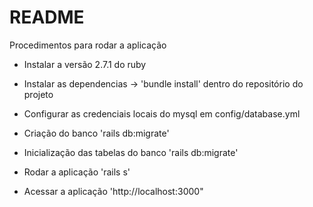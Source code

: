 # README

Procedimentos para rodar a aplicação

- Instalar a versão 2.7.1 do ruby

- Instalar as dependencias -> 'bundle install' dentro do repositório do projeto

- Configurar as credenciais locais do mysql em config/database.yml

- Criação do banco 'rails db:migrate'

- Inicialização das tabelas do banco 'rails db:migrate'

- Rodar a aplicação 'rails s'

- Acessar a aplicação 'http://localhost:3000"
